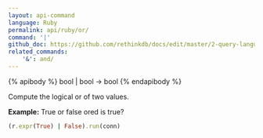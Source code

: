 ```yaml
---
layout: api-command 
language: Ruby
permalink: api/ruby/or/
command: '|'
github_doc: https://github.com/rethinkdb/docs/edit/master/2-query-language/api/ruby/math-and-logic/or.md
related_commands:
    '&': and/
---
```


{% apibody %}
bool | bool &rarr; bool
{% endapibody %}

Compute the logical or of two values.

__Example:__ True or false ored is true?

```rb
(r.expr(True) | False).run(conn)
```


